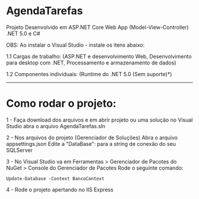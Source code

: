 # AgendaTarefas

Projeto Desenvolvido em ASP.NET Core Web App (Model-View-Controller) .NET 5.0 e C#

OBS: 
Ao instalar o Visual Studio - instale os itens abaixo:

1.1 Cargas de trabalho: (ASP.NET e desenvolvimento Web, Desenvolvimento para desktop com .NET, Processamento e armazenamento de dados)

1.2 Componentes individuais: (Runtime do .NET 5.0 (Sem suporte)*)

------------------------------------------------------------------------------

# Como rodar o projeto:

1 - Faça download dos arquivos e em abrir projeto ou uma solução no Visual Studio abra o arquivo AgendaTarefas.sln

2 - Nos arquivos do projeto (Gerenciador de Soluções) Abra o arquivo appsettings.json 
   Edite a "DataBase": para a string de conexão do seu SQLServer 

3 - No Visual Studio va em Ferramentas > Gerenciador de Pacotes do NuGet > Console do Gerenciador de Pacotes
    Rode o seguinte comando:

    Update-Database -Context BancoContext

4 - Rode o projeto apertando no IIS Express
